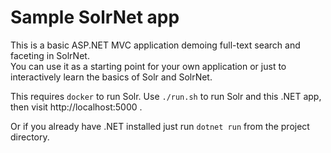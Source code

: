 # Sample SolrNet app

This is a basic ASP.NET MVC application demoing full-text search and faceting in SolrNet. <br/>
You can use it as a starting point for your own application or just to interactively learn the basics of Solr and SolrNet.

This requires `docker` to run Solr. Use `./run.sh` to run Solr and this .NET app, then visit http://localhost:5000 . <br/>

Or if you already have .NET installed just run `dotnet run` from the project directory.